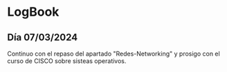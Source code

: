 # LogBook 
## Día 07/03/2024

Continuo con el repaso del apartado "Redes-Networking" y prosigo con el curso de CISCO sobre sisteas operativos.

